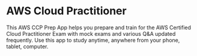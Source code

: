 # AWS Cloud Practitioner
This AWS CCP Prep App helps you prepare and train for the AWS Certified Cloud Practitioner Exam with mock exams and various Q&A updated frequently. 
Use this app to study anytime, anywhere from your phone, tablet, computer.




